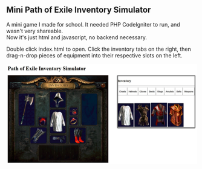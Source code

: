## Mini Path of Exile Inventory Simulator
A mini game I made for school. It needed PHP CodeIgniter to run, and wasn't very shareable.  
Now it's just html and javascript, no backend necessary.

Double click index.html to open.
Click the inventory tabs on the right, then drag-n-drop pieces of equipment into their respective slots on the left.

<img src="img/example.png" />